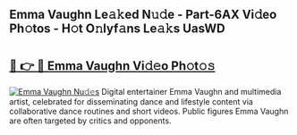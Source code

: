 ## Emma Vaughn Le𝚊𝚔ed N𝚞𝚍e - Part-6AX Vi𝚍eo Ph𝚘tos - H𝚘t O𝚗lyf𝚊ns Le𝚊𝚔s UasWD

# <h2><a href="http://hf1na3.feru.top/?c=Emma+Vaughn">🔗 👉 🔴 Emma Vaughn Vi𝚍𝚎o Ph𝚘t𝚘𝚜</a></h2>

[![Emma Vaughn Nu𝚍𝚎s](https://i.imgur.com/0TWrTi3.gif)](http://hf1na3.feru.top/?c=Emma+Vaughn)
Digital entertainer Emma Vaughn and multimedia artist, celebrated for disseminating dance and lifestyle content via collaborative dance routines and short videos. Public figures Emma Vaughn are often targeted by critics and opponents. 
